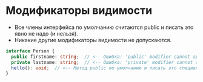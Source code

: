 # Модификаторы видимости

* Все члены интерфейса по умолчанию считаются public и писать это явно не надо (и нельзя).
* Никакие другие модификаторы видимости не допускаются.

```typescript
interface Person {
  public firstname: string;  // <-- Ошибка: 'public' modifier cannot appear on a type member.
  private lastname: string;  // <-- Ошибка: 'private' modifier cannot appear on a type member.
  hello(): void;  // <-- Метод public по умолчанию и писать это специально не надо и нельзя.
}
```

